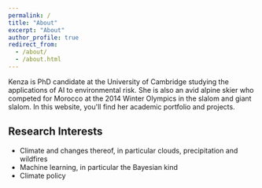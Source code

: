 ```yaml
---
permalink: /
title: "About"
excerpt: "About"
author_profile: true
redirect_from: 
  - /about/
  - /about.html
---
```


Kenza is PhD candidate at the University of Cambridge studying the applications of AI to environmental risk. She is also an avid alpine skier who competed for Morocco at the 2014 Winter Olympics in the slalom and giant slalom. In this website, you'll find her academic portfolio and projects.

Research Interests
----

* Climate and changes thereof, in particular clouds, precipitation and wildfires
* Machine learning, in particular the Bayesian kind
* Climate policy
